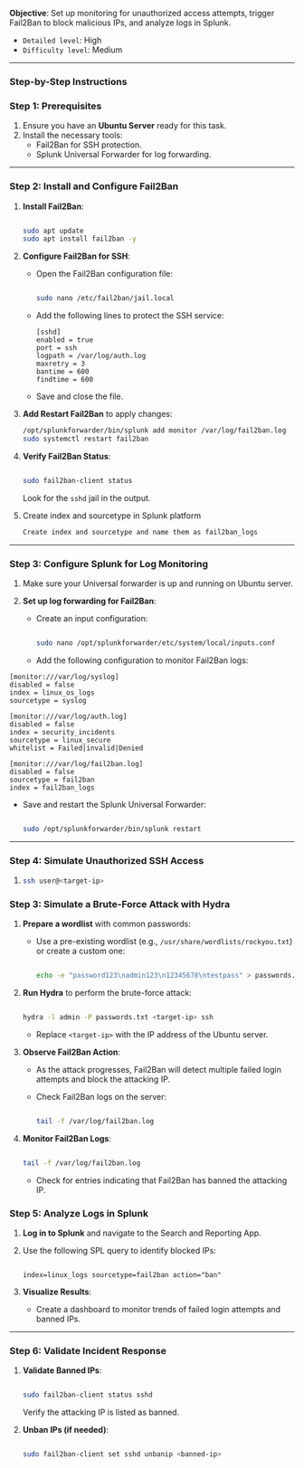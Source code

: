 **Objective**: Set up monitoring for unauthorized access attempts, trigger Fail2Ban to block malicious IPs, and analyze logs in Splunk.

- `Detailed level`: High
- `Difficulty level`: Medium

---

### **Step-by-Step Instructions**

### **Step 1: Prerequisites**

1. Ensure you have an **Ubuntu Server** ready for this task.
2. Install the necessary tools:
   - Fail2Ban for SSH protection.
   - Splunk Universal Forwarder for log forwarding.

---

### **Step 2: Install and Configure Fail2Ban**

1. **Install Fail2Ban**:

   ```bash

   sudo apt update
   sudo apt install fail2ban -y

   ```

2. **Configure Fail2Ban for SSH**:

   - Open the Fail2Ban configuration file:

     ```bash

     sudo nano /etc/fail2ban/jail.local

     ``` 

   - Add the following lines to protect the SSH service:

     ```
     [sshd]
     enabled = true
     port = ssh
     logpath = /var/log/auth.log
     maxretry = 3
     bantime = 600
     findtime = 600

     ```

   - Save and close the file.

3. **Add Restart Fail2Ban** to apply changes:

   ```bash
   /opt/splunkforwarder/bin/splunk add monitor /var/log/fail2ban.log
   sudo systemctl restart fail2ban

   ```

4. **Verify Fail2Ban Status**:

   ```bash

   sudo fail2ban-client status

   ```

   Look for the `sshd` jail in the output.

5. Create index and sourcetype in Splunk platform

   ```css
   Create index and sourcetype and name them as fail2ban_logs
   ```

---

### **Step 3: Configure Splunk for Log Monitoring**

1. Make sure your Universal forwarder is up and running on Ubuntu server.
2. **Set up log forwarding for Fail2Ban**:

   - Create an input configuration:

     ```bash

     sudo nano /opt/splunkforwarder/etc/system/local/inputs.conf

     ```

   - Add the following configuration to monitor Fail2Ban logs:

```
[monitor:///var/log/syslog]
disabled = false
index = linux_os_logs
sourcetype = syslog

[monitor:///var/log/auth.log]
disabled = false
index = security_incidents
sourcetype = linux_secure
whitelist = Failed|invalid|Denied

[monitor:///var/log/fail2ban.log]
disabled = false
sourcetype = fail2ban
index = fail2ban_logs

```

- Save and restart the Splunk Universal Forwarder:

  ```bash

  sudo /opt/splunkforwarder/bin/splunk restart

  ```

---

### **Step 4: Simulate Unauthorized SSH Access**

1.  ```bash
    ssh user@<target-ip>

    ```

### **Step 3: Simulate a Brute-Force Attack with Hydra**

1. **Prepare a wordlist** with common passwords:

   - Use a pre-existing wordlist (e.g., `/usr/share/wordlists/rockyou.txt`) or create a custom one:

     ```bash

     echo -e "password123\nadmin123\n12345678\ntestpass" > passwords.txt

     ```

2. **Run Hydra** to perform the brute-force attack:

   ```bash

   hydra -l admin -P passwords.txt <target-ip> ssh

   ```

   - Replace `<target-ip>` with the IP address of the Ubuntu server.

3. **Observe Fail2Ban Action**:

   - As the attack progresses, Fail2Ban will detect multiple failed login attempts and block the attacking IP.
   - Check Fail2Ban logs on the server:

     ```bash

     tail -f /var/log/fail2ban.log

     ```

4. **Monitor Fail2Ban Logs**:

   ```bash

   tail -f /var/log/fail2ban.log

   ```

   - Check for entries indicating that Fail2Ban has banned the attacking IP.

### **Step 5: Analyze Logs in Splunk**

1. **Log in to Splunk** and navigate to the Search and Reporting App.
2. Use the following SPL query to identify blocked IPs:

   ```

   index=linux_logs sourcetype=fail2ban action="ban"

   ```

3. **Visualize Results**:
   - Create a dashboard to monitor trends of failed login attempts and banned IPs.

---

### **Step 6: Validate Incident Response**

1. **Validate Banned IPs**:

   ```bash

   sudo fail2ban-client status sshd

   ```

   Verify the attacking IP is listed as banned.

2. **Unban IPs (if needed)**:

   ```bash

   sudo fail2ban-client set sshd unbanip <banned-ip>

   ```

